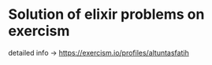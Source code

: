 # Solution of elixir problems on exercism
detailed info -> https://exercism.io/profiles/altuntasfatih
